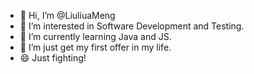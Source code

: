 - 👋 Hi, I’m @LiuliuaMeng
- 👀 I’m interested in Software Development and Testing.
- 🌱 I’m currently learning Java and JS.
- 💞️ I’m just get my first offer in my life.
- 😄 Just fighting!

<!---
LiuliuaMeng/LiuliuaMeng is a ✨ special ✨ repository because its `README.md` (this file) appears on your GitHub profile.
You can click the Preview link to take a look at your changes.
--->
